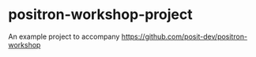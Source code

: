 
# positron-workshop-project

An example project to accompany https://github.com/posit-dev/positron-workshop

